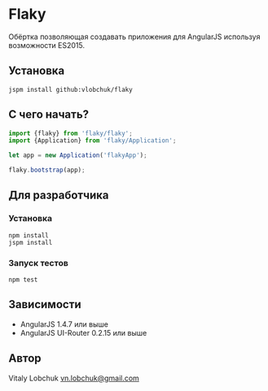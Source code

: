 # Flaky

Обёртка позволяющая создавать приложения для AngularJS используя возможности ES2015.

## Установка

``` console
jspm install github:vlobchuk/flaky
```

## С чего начать?

``` javascript
import {flaky} from 'flaky/flaky';
import {Application} from 'flaky/Application';

let app = new Application('flakyApp');

flaky.bootstrap(app);
```

## Для разработчика

### Установка

``` console
npm install
jspm install
```

### Запуск тестов

``` console
npm test
```

## Зависимости

- AngularJS 1.4.7 или выше
- AngularJS UI-Router 0.2.15 или выше

## Автор

Vitaly Lobchuk <vn.lobchuk@gmail.com>
